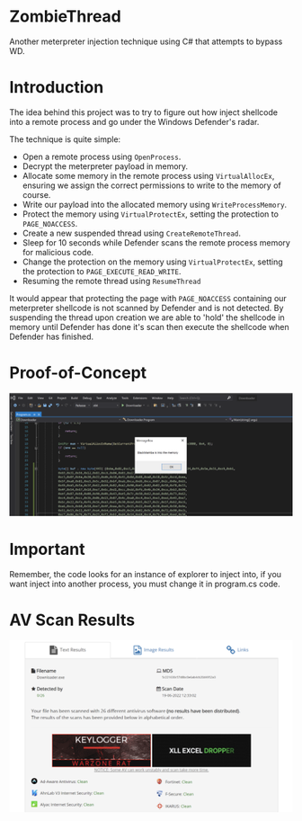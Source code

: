 # ZombieThread
Another meterpreter injection technique using C# that attempts to bypass WD.

# Introduction
The idea behind this project was to try to figure out how inject shellcode into a remote process and go under the Windows Defender's radar.

The technique is quite simple:

- Open a remote process using `OpenProcess`.
- Decrypt the meterpreter payload in memory.
- Allocate some memory in the remote process using `VirtualAllocEx`, ensuring we assign the correct permissions to write to the memory of course.
- Write our payload into the allocated memory using `WriteProcessMemory`.
- Protect the memory using `VirtualProtectEx`, setting the protection to `PAGE_NOACCESS`.
- Create a new suspended thread using `CreateRemoteThread`.
- Sleep for 10 seconds while Defender scans the remote process memory for malicious code.
- Change the protection on the memory using `VirtualProtectEx`, setting the protection to `PAGE_EXECUTE_READ_WRITE`.
- Resuming the remote thread using `ResumeThread`

It would appear that protecting the page with `PAGE_NOACCESS` containing our meterpreter shellcode is not scanned by Defender and is not detected. By suspending the thread upon creation we are able to 'hold' the shellcode in memory until Defender has done it's scan then execute the shellcode when Defender has finished.

# Proof-of-Concept

![AV Scan](https://github.com/Bl4ckM1rror/ZombieThread/blob/main/PoC.png?raw=true)

# Important
Remember, the code looks for an instance of explorer to inject into, if you want inject into another process, you must change it in program.cs code.

# AV Scan Results

![AV Scan](https://github.com/Bl4ckM1rror/ZombieThread/blob/main/antiscan.png?raw=true)

